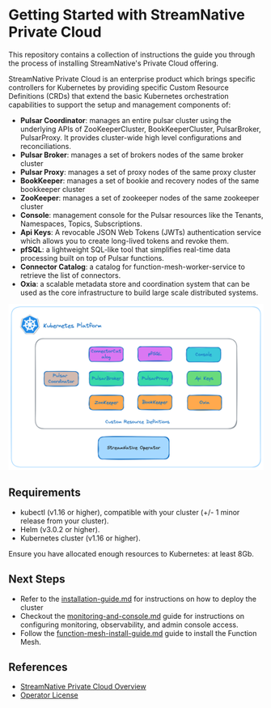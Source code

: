 # Getting Started with StreamNative Private Cloud

This repository contains a collection of instructions the guide you through the process
of installing StreamNative's Private Cloud offering.

StreamNative Private Cloud is an enterprise product which brings specific controllers for Kubernetes by 
providing specific Custom Resource Definitions (CRDs) that extend the basic Kubernetes orchestration capabilities 
to support the setup and management components of:

- **Pulsar Coordinator**: manages an entire pulsar cluster using the underlying APIs of ZooKeeperCluster, BookKeeperCluster, PulsarBroker, PulsarProxy. It provides cluster-wide high level configurations and reconciliations.
- **Pulsar Broker**: manages a set of brokers nodes of the same broker cluster
- **Pulsar Proxy**: manages a set of proxy nodes of the same proxy cluster
- **BookKeeper**: manages a set of bookie and recovery nodes of the same bookkeeper cluster
- **ZooKeeper**: manages a set of zookeeper nodes of the same zookeeper cluster
- **Console**: management console for the Pulsar resources like the Tenants, Namespaces, Topics, Subscriptions.
- **Api Keys**: A revocable JSON Web Tokens (JWTs) authentication service which allows you to create long-lived tokens and revoke them.
- **pfSQL**: a lightweight SQL-like tool that simplifies real-time data processing built on top of Pulsar functions.
- **Connector Catalog**: a catalog for function-mesh-worker-service to retrieve the list of connectors.
- **Oxia**: a scalable metadata store and coordination system that can be used as the core infrastructure to build large scale distributed systems.

![SN Private Cloud](images/private-cloud-arch.png)

Requirements
------------
- kubectl (v1.16 or higher), compatible with your cluster (+/- 1 minor release from your cluster).
- Helm (v3.0.2 or higher).
- Kubernetes cluster (v1.16 or higher).

Ensure you have allocated enough resources to Kubernetes: at least 8Gb.

Next Steps
------------
- Refer to the [installation-guide.md](docs%2Finstallation-guide.md) for instructions on how to deploy the cluster
- Checkout the [monitoring-and-console.md](docs%2Fmonitoring-and-console.md) guide for instructions on configuring monitoring, observability, and admin console access.
- Follow the [function-mesh-install-guide.md](docs%2Ffunction-mesh-install-guide.md) guide to install the Function Mesh.


References
---
- [StreamNative Private Cloud Overview](https://docs.streamnative.io/private/private-cloud-overview)
- [Operator License](https://streamnative.io/community-licence)
